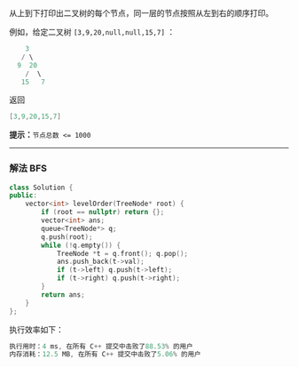从上到下打印出二叉树的每个节点，同一层的节点按照从左到右的顺序打印。

例如，给定二叉树 `[3,9,20,null,null,15,7]` ：
```swift
    3
   / \
  9  20
    /  \
   15   7
```
返回 
```cpp
[3,9,20,15,7]
```
**提示：**`节点总数 <= 1000`

---
### 解法 BFS
```cpp
class Solution {
public:
    vector<int> levelOrder(TreeNode* root) {
        if (root == nullptr) return {};
        vector<int> ans;
        queue<TreeNode*> q;
        q.push(root);
        while (!q.empty()) {
            TreeNode *t = q.front(); q.pop();
            ans.push_back(t->val);
            if (t->left) q.push(t->left);
            if (t->right) q.push(t->right);
        }
        return ans;
    }
};
```
执行效率如下：
```cpp
执行用时：4 ms, 在所有 C++ 提交中击败了88.53% 的用户
内存消耗：12.5 MB, 在所有 C++ 提交中击败了5.06% 的用户
```
